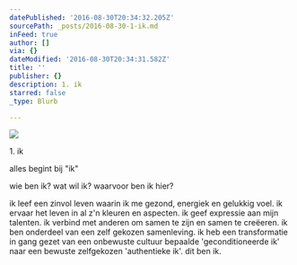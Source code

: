 ```yaml
---
datePublished: '2016-08-30T20:34:32.205Z'
sourcePath: _posts/2016-08-30-1-ik.md
inFeed: true
author: []
via: {}
dateModified: '2016-08-30T20:34:31.582Z'
title: ''
publisher: {}
description: 1. ik
starred: false
_type: Blurb

---
```

![](https://the-grid-user-content.s3-us-west-2.amazonaws.com/93d8ee48-5a89-4b96-9dd3-c86a5c571262.jpg)

1\. ik

alles begint bij "ik"

wie ben ik? wat wil ik? waarvoor ben ik hier?

ik leef een zinvol leven waarin ik me gezond, energiek en gelukkig voel. ik ervaar het leven in al z'n kleuren en aspecten. ik geef expressie aan mijn talenten. ik verbind met anderen om samen te zijn en samen te creëeren. ik ben onderdeel van een zelf gekozen samenleving. ik heb een transformatie in gang gezet van een onbewuste cultuur bepaalde 'geconditioneerde ik' naar een bewuste zelfgekozen 'authentieke ik'. dit ben ik.